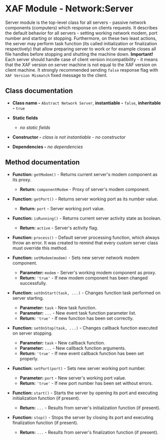 # XAF Module - Network:Server

Server module is the top-level class for all servers - passive network components (computers) which response on clients requests. It describes the default behavior for all servers - setting working network modem, port number and starting or stopping. Furthermore, on these two least actions, the server may perform task function (its called initialization or finalization respectively) that allow preparing server to work or for example closes all file handles before stopping and shutting the machine down. **Important!** Each server should handle case of client version incompatibility - it means that the XAF version on server machine is not equal to the XAF version on client machine. It strongly recommended sending `false` response flag with `XAF Version Mismatch` fixed message to the client.

## Class documentation

* **Class name -** `Abstract Network Server`, **instantiable -** `false`, **inheritable -** `true`
* **Static fields**

  * *no static fields*

* **Constructor -** *class is not instantiable - no constructor*
* **Dependencies -** *no dependencies*

## Method documentation

* **Function:** `getModem()` - Returns current server's modem component as its proxy.

  * **Return:** `componentModem` - Proxy of server's modem component.

* **Function:** `getPort()` - Returns server working port as its number value.

  * **Return:** `port` - Server working port value.

* **Function:** `isRunning()` - Returns current server activity state as boolean.

  * **Return:** `active` - Server's activity flag.

* **Function:** `process()` - Default server processing function, which always throw an error. It was created to remind that every custom server class must override this method.

* **Function:** `setModem(modem)` - Sets new server network modem component.

  * **Parameter:** `modem` - Server's working modem component as proxy.
  * **Return:** `'true'` - If new modem component has been changed successfully.

* **Function:** `setOnStart(task, ...)` - Changes function task performed on server starting.

  * **Parameter:** `task` - New task function.
  * **Parameter:** `...` - New event task function parameter list.
  * **Return:** `'true'` - If new function has been set correctly.

* **Function:** `setOnStop(task, ...)` - Changes callback function executed on server stopping.

  * **Parameter:** `task` - New callback function.
  * **Parameter:** `...` - New callback function arguments.
  * **Return:** `'true'` - If new event callback function has been set properly.

* **Function:** `setPort(port)` - Sets new server working port number.

  * **Parameter:** `port` - New server's working port value.
  * **Return:** `'true'` - If new port number has been set without errors.

* **Function:** `start()` - Starts the server by opening its port and executing initialization function (if present).

  * **Return:** `...` - Results from server's initialization function (if present).

* **Function:** `stop()` - Stops the server by closing its port and executing finalization function (if present).

  * **Return:** `...` - Results from server's finalization function (if present).
